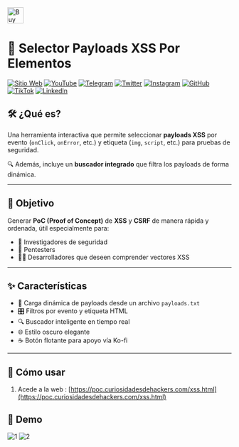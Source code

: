 <a href='https://ko-fi.com/O4O3W3IIA' target='_blank'>
  <img height='36' style='border:0px;height:36px;' src='https://storage.ko-fi.com/cdn/kofi5.png?v=6' border='0' alt='Buy Me a Coffee at ko-fi.com' />
</a>

# 🧪 Selector Payloads XSS Por Elementos

[![Sitio Web](https://img.shields.io/badge/Sitio_Web-009ee1?style=for-the-badge&logo=Firefox&logoColor=white)](https://www.curiosidadesdehackers.com)
[![YouTube](https://img.shields.io/badge/Youtube-FF0000?style=for-the-badge&logo=youtube&logoColor=white)](https://www.youtube.com/channel/UCyFq3OKciq3VMNpTmzV1XTA)
[![Telegram](https://img.shields.io/badge/Telegram-0088cc?style=for-the-badge&logo=telegram&logoColor=white)](https://t.me/CuriosidadesDeHackers)
[![Twitter](https://img.shields.io/badge/X-1d9bf0?style=for-the-badge&logo=x&logoColor=white)](https://twitter.com/HackersCuriosos)
[![Instagram](https://img.shields.io/badge/Instagram-e1306c?style=for-the-badge&logo=instagram&logoColor=white)](https://www.instagram.com/curiosidadesdehackers/)
[![GitHub](https://img.shields.io/badge/GitHub-000?style=for-the-badge&logo=github&logoColor=white)](https://github.com/CuriosidadesDeHackers)
[![TikTok](https://img.shields.io/badge/TikTok-000000?style=for-the-badge&logo=tiktok&logoColor=white)](https://www.tiktok.com/@curiosidadesdehackers)
[![LinkedIn](https://img.shields.io/badge/LinkedIn-0077b5?style=for-the-badge&logo=linkedin&logoColor=white)](https://es.linkedin.com/in/manuel-mart%C3%ADnez-curiosidades-de-hackers-55b245289)

## 🛠️ ¿Qué es?

Una herramienta interactiva que permite seleccionar **payloads XSS** por evento (`onClick`, `onError`, etc.) y etiqueta (`img`, `script`, etc.) para pruebas de seguridad.

🔍 Además, incluye un **buscador integrado** que filtra los payloads de forma dinámica.

---

## 🎯 Objetivo

Generar **PoC (Proof of Concept)** de **XSS** y **CSRF** de manera rápida y ordenada, útil especialmente para:

- 🔐 Investigadores de seguridad
- 🐞 Pentesters
- 👨‍💻 Desarrolladores que deseen comprender vectores XSS

---

## ✨ Características

- 🔄 Carga dinámica de payloads desde un archivo `payloads.txt`
- 🎛️ Filtros por evento y etiqueta HTML
- 🔍 Buscador inteligente en tiempo real
- 🌐 Estilo oscuro elegante
- ☕ Botón flotante para apoyo vía Ko-fi

---

## 🚀 Cómo usar

1. Acede a la web : [https://poc.curiosidadesdehackers.com/xss.html](https://poc.curiosidadesdehackers.com/xss.html)

## 📸 Demo

![1](https://github.com/user-attachments/assets/42965929-1429-47ef-bf7d-1b79a1990efa)
![2](https://github.com/user-attachments/assets/78127f06-3aac-4c92-a94c-002fc2cd7f9f)




